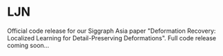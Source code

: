 # LJN

Official code release for our Siggraph Asia paper "Deformation Recovery: Localized Learning for Detail-Preserving Deformations". Full code release coming soon...
